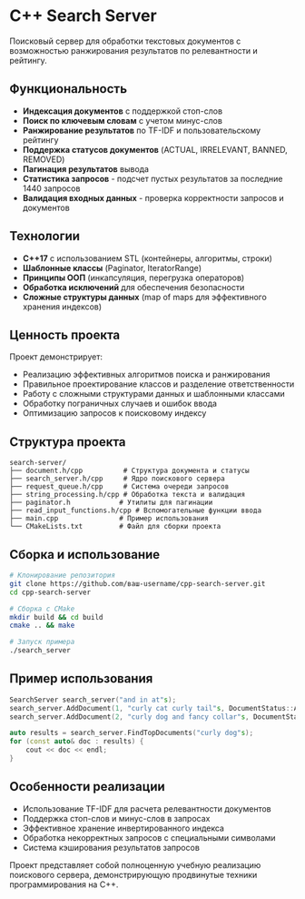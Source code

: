 # C++ Search Server

Поисковый сервер для обработки текстовых документов с возможностью ранжирования результатов по релевантности и рейтингу.

## Функциональность

- **Индексация документов** с поддержкой стоп-слов
- **Поиск по ключевым словам** с учетом минус-слов
- **Ранжирование результатов** по TF-IDF и пользовательскому рейтингу
- **Поддержка статусов документов** (ACTUAL, IRRELEVANT, BANNED, REMOVED)
- **Пагинация результатов** вывода
- **Статистика запросов** - подсчет пустых результатов за последние 1440 запросов
- **Валидация входных данных** - проверка корректности запросов и документов

## Технологии

- **C++17** с использованием STL (контейнеры, алгоритмы, строки)
- **Шаблонные классы** (Paginator, IteratorRange)
- **Принципы ООП** (инкапсуляция, перегрузка операторов)
- **Обработка исключений** для обеспечения безопасности
- **Сложные структуры данных** (map of maps для эффективного хранения индексов)

## Ценность проекта

Проект демонстрирует:
- Реализацию эффективных алгоритмов поиска и ранжирования
- Правильное проектирование классов и разделение ответственности
- Работу с сложными структурами данных и шаблонными классами
- Обработку пограничных случаев и ошибок ввода
- Оптимизацию запросов к поисковому индексу

## Структура проекта

```
search-server/
├── document.h/cpp          # Структура документа и статусы
├── search_server.h/cpp     # Ядро поискового сервера
├── request_queue.h/cpp     # Система очереди запросов
├── string_processing.h/cpp # Обработка текста и валидация
├── paginator.h            # Утилиты для пагинации
├── read_input_functions.h/cpp # Вспомогательные функции ввода
├── main.cpp               # Пример использования
└── CMakeLists.txt         # Файл для сборки проекта
```

## Сборка и использование

```bash
# Клонирование репозитория
git clone https://github.com/ваш-username/cpp-search-server.git
cd cpp-search-server

# Сборка с CMake
mkdir build && cd build
cmake .. && make

# Запуск примера
./search_server
```

## Пример использования

```cpp
SearchServer search_server("and in at"s);
search_server.AddDocument(1, "curly cat curly tail"s, DocumentStatus::ACTUAL, {7, 2, 7});
search_server.AddDocument(2, "curly dog and fancy collar"s, DocumentStatus::ACTUAL, {1, 2, 3});

auto results = search_server.FindTopDocuments("curly dog"s);
for (const auto& doc : results) {
    cout << doc << endl;
}
```

## Особенности реализации

- Использование TF-IDF для расчета релевантности документов
- Поддержка стоп-слов и минус-слов в запросах
- Эффективное хранение инвертированного индекса
- Обработка некорректных запросов с специальными символами
- Система кэширования результатов запросов

Проект представляет собой полноценную учебную реализацию поискового сервера, демонстрирующую продвинутые техники программирования на C++.